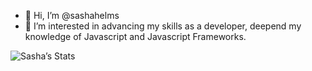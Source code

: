 - 👋 Hi, I’m @sashahelms
- 👀 I’m interested in advancing my skills as a developer, deepend my knowledge of Javascript and Javascript Frameworks.

<!---
sashahelms/sashahelms is a ✨ special ✨ repository because its `README.md` (this file) appears on your GitHub profile.
You can click the Preview link to take a look at your changes.
--->
![Sasha’s Stats](https://github-readme-stats.vercel.app/api?username=sashahelms&show_icons=true)
